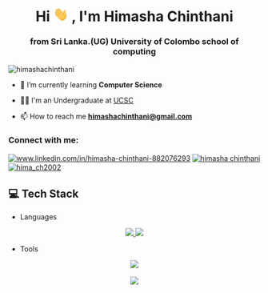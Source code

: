 <h1 align="center">Hi <img src="https://raw.githubusercontent.com/ABSphreak/ABSphreak/master/gifs/Hi.gif" width="30px">
, I'm Himasha Chinthani</h1>
<h3 align="center">from Sri Lanka.(UG) University of Colombo school of computing</h3>

<p align="left"> <img src="https://komarev.com/ghpvc/?username=himashachinthani&label=Profile%20views&color=0e75b6&style=flat" alt="himashachinthani" /> </p>

- 🔭 I’m currently learning **Computer Science**

- 👨‍💻 I'm an Undergraduate at [UCSC](UCSC)

- 📫 How to reach me **himashachinthani@gmail.com**

<h3 align="left">Connect with me:</h3>
<p align="left">
<a href="www.linkedin.com/in/himasha-chinthani-882076293" target="blank"><img align="center" src="https://raw.githubusercontent.com/rahuldkjain/github-profile-readme-generator/master/src/images/icons/Social/linked-in-alt.svg" alt="www.linkedin.com/in/himasha-chinthani-882076293" height="30" width="40" /></a>
<a href="https://www.facebook.com/profile.php?id=100085963466084&mibextid=ZbWKwL" target="blank"><img align="center" src="https://raw.githubusercontent.com/rahuldkjain/github-profile-readme-generator/master/src/images/icons/Social/facebook.svg" alt="himasha chinthani" height="30" width="40" /></a>
<a href="https://instagram.com/hima_ch2002" target="blank"><img align="center" src="https://raw.githubusercontent.com/rahuldkjain/github-profile-readme-generator/master/src/images/icons/Social/instagram.svg" alt="hima_ch2002" height="30" width="40" /></a>
</p>

## 💻 Tech Stack
- Languages
<p align="left">
<p align="center">
  <a href="https://skillicons.dev">
    <img src="https://skillicons.dev/icons?i=c,cpp,html,css,java,mysql,py,javascript,mongodb,express,php,react,nodejs,scala,rust,graphql" />
    <img src="https://skillicons.dev/icons?i=c,cpp,html,css,java,mysql,py,javascript,mongodb,express,php,react,nodejs,scala,rust" />
  </a>
</p>

- Tools
<p align="left">
<p align="center">
  <a href="https://skillicons.dev">
    <img src="https://skillicons.dev/icons?i=git,powershell,arduino,linux,ps,vscode,discord,visualstudio,wordpress,stackoverflow" />
  </a>
<br/>
<p align="center"><img  width="45%" src="https://github-readme-stats-ten-gilt.vercel.app/api/top-langs/?username=HimashaChinthani&theme=gotham"/>



